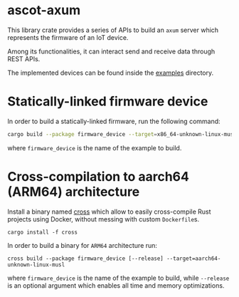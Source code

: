 # ascot-axum

This library crate provides a series of APIs to build an `axum` server which
represents the firmware of an IoT device.

Among its functionalities, it can interact send and receive data through
REST APIs.

The implemented devices can be found inside the [examples](./examples)
directory.

# Statically-linked firmware device

In order to build a statically-linked firmware, run the following command:

```bash
cargo build --package firmware_device --target=x86_64-unknown-linux-musl
```

where `firmware_device` is the name of the example to build.

# Cross-compilation to aarch64 (ARM64) architecture

Install a binary named [cross](https://github.com/cross-rs/cross) which allow
to easily cross-compile Rust projects using Docker, without messing with
custom `Dockerfile`s.

```console
cargo install -f cross
```

In order to build a binary for `ARM64` architecture run:

```console
cross build --package firmware_device [--release] --target=aarch64-unknown-linux-musl
```

where `firmware_device` is the name of the example to build, while `--release`
is an optional argument which enables all time and memory optimizations.
